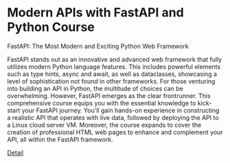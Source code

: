 # Modern APIs with FastAPI and Python Course

FastAPI: The Most Modern and Exciting Python Web Framework

FastAPI stands out as an innovative and advanced web framework that fully utilizes modern Python language features. This includes powerful elements such as type hints, async and await, as well as dataclasses, showcasing a level of sophistication not found in other frameworks. For those venturing into building an API in Python, the multitude of choices can be overwhelming. However, FastAPI emerges as the clear frontrunner. This comprehensive course equips you with the essential knowledge to kick-start your FastAPI journey. You'll gain hands-on experience in constructing a realistic API that operates with live data, followed by deploying the API to a Linux cloud server VM. Moreover, the course expands to cover the creation of professional HTML web pages to enhance and complement your API, all within the FastAPI framework. 

[Detail](https://eduitfree.com/courses/modern-apis-with-fastapi-and-python-course)